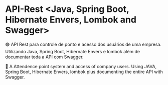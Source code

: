 # API-Rest <Java, Spring Boot, Hibernate Envers, Lombok and Swagger>

🟢 API Rest para controle de ponto e acesso dos usuários de uma empresa. Utilizando Java, Spring Boot, Hibernate Envers e lombok além de documentar toda a API com Swagger.

🔵 A Attendence point system and access of company users. Using JAVA, Spring Boot, Hibernate Envers, lombok plus documenting the entire API with Swagger.
